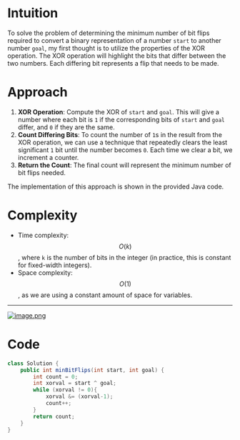 
# Intuition
To solve the problem of determining the minimum number of bit flips required to convert a binary representation of a number `start` to another number `goal`, my first thought is to utilize the properties of the XOR operation. The XOR operation will highlight the bits that differ between the two numbers. Each differing bit represents a flip that needs to be made.

# Approach
1. **XOR Operation**: Compute the XOR of `start` and `goal`. This will give a number where each bit is `1` if the corresponding bits of `start` and `goal` differ, and `0` if they are the same.
2. **Count Differing Bits**: To count the number of `1`s in the result from the XOR operation, we can use a technique that repeatedly clears the least significant `1` bit until the number becomes `0`. Each time we clear a bit, we increment a counter.
3. **Return the Count**: The final count will represent the minimum number of bit flips needed.

The implementation of this approach is shown in the provided Java code.

# Complexity
- Time complexity: $$O(k)$$, where `k` is the number of bits in the integer (in practice, this is constant for fixed-width integers).
- Space complexity: $$O(1)$$, as we are using a constant amount of space for variables.
---
<a href = https://leetcode.com/problems/minimum-bit-flips-to-convert-number/submissions/1386109207/>![image.png](https://assets.leetcode.com/users/images/20b1dc3c-91e1-41f0-937a-1ae55ea9c6eb_1726028646.5557647.png)</a>


# Code
```java []
class Solution {
    public int minBitFlips(int start, int goal) {
        int count = 0;
        int xorval = start ^ goal;
        while (xorval != 0){
            xorval &= (xorval-1);
            count++;
        }
        return count;
    }
}
```
